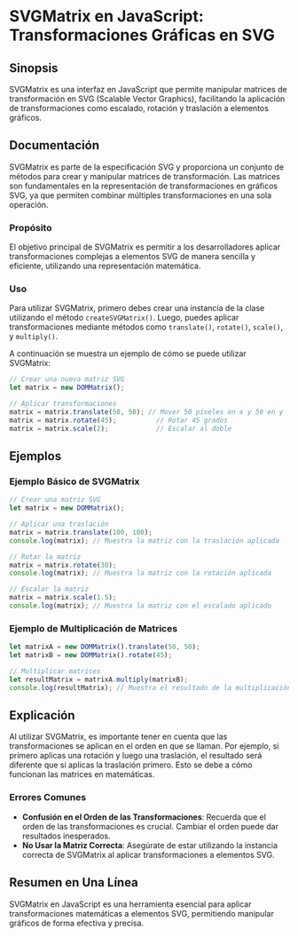 <!--
Meta Description: # SVGMatrix en JavaScript: Transformaciones Gráficas en SVG ## Sinopsis SVGMatrix es una interfaz en JavaScript que permite manipular matrices de tran...
Meta Keywords: matrix, transformaciones, una, svgmatrix, svg
-->

# SVGMatrix en JavaScript: Transformaciones Gráficas en SVG

## Sinopsis
SVGMatrix es una interfaz en JavaScript que permite manipular matrices de transformación en SVG (Scalable Vector Graphics), facilitando la aplicación de transformaciones como escalado, rotación y traslación a elementos gráficos.

## Documentación
SVGMatrix es parte de la especificación SVG y proporciona un conjunto de métodos para crear y manipular matrices de transformación. Las matrices son fundamentales en la representación de transformaciones en gráficos SVG, ya que permiten combinar múltiples transformaciones en una sola operación.

### Propósito
El objetivo principal de SVGMatrix es permitir a los desarrolladores aplicar transformaciones complejas a elementos SVG de manera sencilla y eficiente, utilizando una representación matemática.

### Uso
Para utilizar SVGMatrix, primero debes crear una instancia de la clase utilizando el método `createSVGMatrix()`. Luego, puedes aplicar transformaciones mediante métodos como `translate()`, `rotate()`, `scale()`, y `multiply()`. 

A continuación se muestra un ejemplo de cómo se puede utilizar SVGMatrix:

```javascript
// Crear una nueva matriz SVG
let matrix = new DOMMatrix();

// Aplicar transformaciones
matrix = matrix.translate(50, 50); // Mover 50 píxeles en x y 50 en y
matrix = matrix.rotate(45);          // Rotar 45 grados
matrix = matrix.scale(2);            // Escalar al doble
```

## Ejemplos
### Ejemplo Básico de SVGMatrix
```javascript
// Crear una matriz SVG
let matrix = new DOMMatrix();

// Aplicar una traslación
matrix = matrix.translate(100, 100);
console.log(matrix); // Muestra la matriz con la traslación aplicada

// Rotar la matriz
matrix = matrix.rotate(30);
console.log(matrix); // Muestra la matriz con la rotación aplicada

// Escalar la matriz
matrix = matrix.scale(1.5);
console.log(matrix); // Muestra la matriz con el escalado aplicado
```

### Ejemplo de Multiplicación de Matrices
```javascript
let matrixA = new DOMMatrix().translate(50, 50);
let matrixB = new DOMMatrix().rotate(45);

// Multiplicar matrices
let resultMatrix = matrixA.multiply(matrixB);
console.log(resultMatrix); // Muestra el resultado de la multiplicación
```

## Explicación
Al utilizar SVGMatrix, es importante tener en cuenta que las transformaciones se aplican en el orden en que se llaman. Por ejemplo, si primero aplicas una rotación y luego una traslación, el resultado será diferente que si aplicas la traslación primero. Esto se debe a cómo funcionan las matrices en matemáticas.

### Errores Comunes
- **Confusión en el Orden de las Transformaciones**: Recuerda que el orden de las transformaciones es crucial. Cambiar el orden puede dar resultados inesperados.
- **No Usar la Matriz Correcta**: Asegúrate de estar utilizando la instancia correcta de SVGMatrix al aplicar transformaciones a elementos SVG.

## Resumen en Una Línea
SVGMatrix en JavaScript es una herramienta esencial para aplicar transformaciones matemáticas a elementos SVG, permitiendo manipular gráficos de forma efectiva y precisa.